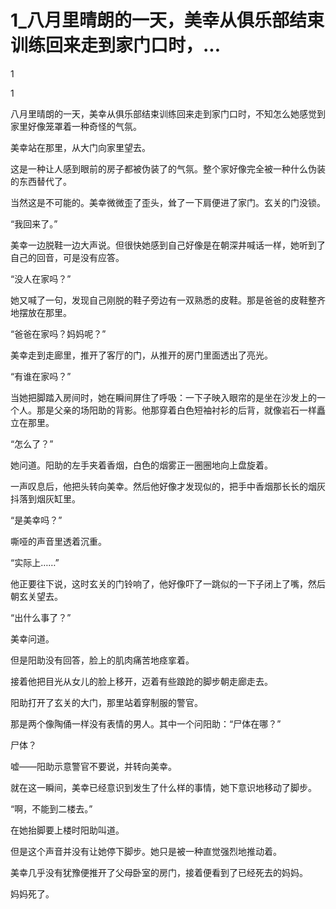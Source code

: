 # 1_八月里晴朗的一天，美幸从俱乐部结束训练回来走到家门口时，...

1

1

八月里晴朗的一天，美幸从俱乐部结束训练回来走到家门口时，不知怎么她感觉到家里好像笼罩着一种奇怪的气氛。

美幸站在那里，从大门向家里望去。

这是一种让人感到眼前的房子都被伪装了的气氛。整个家好像完全被一种什么伪装的东西替代了。

当然这是不可能的。美幸微微歪了歪头，耸了一下肩便进了家门。玄关的门没锁。

“我回来了。”

美幸一边脱鞋一边大声说。但很快她感到自己好像是在朝深井喊话一样，她听到了自己的回音，可是没有应答。

“没人在家吗？”

她又喊了一句，发现自己刚脱的鞋子旁边有一双熟悉的皮鞋。那是爸爸的皮鞋整齐地摆放在那里。

“爸爸在家吗？妈妈呢？”

美幸走到走廊里，推开了客厅的门，从推开的房门里面透出了亮光。

“有谁在家吗？”

当她把脚踏入房间时，她在瞬间屏住了呼吸：一下子映入眼帘的是坐在沙发上的一个人。那是父亲的场阳助的背影。他那穿着白色短袖衬衫的后背，就像岩石一样矗立在那里。

“怎么了？”

她问道。阳助的左手夹着香烟，白色的烟雾正一圈圈地向上盘旋着。

一声叹息后，他把头转向美幸。然后他好像才发现似的，把手中香烟那长长的烟灰抖落到烟灰缸里。

“是美幸吗？”

嘶哑的声音里透着沉重。

“实际上……”

他正要往下说，这时玄关的门铃响了，他好像吓了一跳似的一下子闭上了嘴，然后朝玄关望去。

“出什么事了？”

美幸问道。

但是阳助没有回答，脸上的肌肉痛苦地痉挛着。

接着他把目光从女儿的脸上移开，迈着有些踉跄的脚步朝走廊走去。

阳助打开了玄关的大门，那里站着穿制服的警官。

那是两个像陶俑一样没有表情的男人。其中一个问阳助：“尸体在哪？”

尸体？

嘘——阳助示意警官不要说，并转向美幸。

就在这一瞬间，美幸已经意识到发生了什么样的事情，她下意识地移动了脚步。

“啊，不能到二楼去。”

在她抬脚要上楼时阳助叫道。

但是这个声音并没有让她停下脚步。她只是被一种直觉强烈地推动着。

美幸几乎没有犹豫便推开了父母卧室的房门，接着便看到了已经死去的妈妈。

妈妈死了。